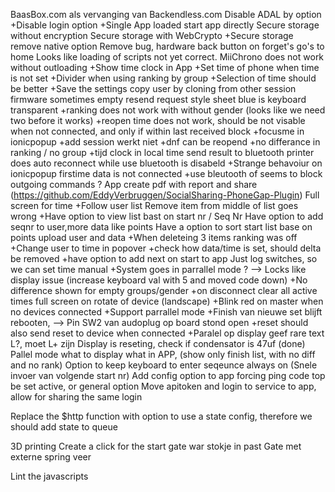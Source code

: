 BaasBox.com als vervanging van Backendless.com
Disable ADAL by option
+Disable login option
+Single App loaded start app directly
Secure storage without encryption
Secure storage with WebCrypto
+Secure storage remove native option
Remove bug, hardware back button on forget's go's to home
Looks like loading of scripts not yet correct. MiiChrono does not work without outloading
+Show time clock in App
+Set time of phone when time is not set
+Divider when using ranking by group
+Selection of time should be better
+Save the settings
copy user by cloning from other session
firmware sometimes empty resend request
style sheet blue is keyboard transparent
+ranking does not work with without gender (looks like we need two before it works)
+reopen time does not work, should be not visable when not connected, and only if within last received block
+focusme in ionicpopup
+add session werkt niet
+dnf can be reopend
+no differance in ranking / no group
+tijd clock in local time
send result to bluetooth printer
does auto reconnect while use bluetooth is disabeld
+Strange behavoiur on ionicpopup firstime data is not connected	
+use bleutooth of seems to block outgoing commands ?
App create pdf with report and share (https://github.com/EddyVerbruggen/SocialSharing-PhoneGap-Plugin)
Full screen for time
+Follow user list
Remove item from middle of list goes wrong
+Have option to view list bast on start nr / Seq Nr
Have option to add seqnr to user,more data like points
Have a option to sort start list base on points
upload user and data
+When deleteing 3 items ranking was off
+Change user to time in popover
+check how data/time is set, should delta be removed
+have option to add next on start to app
Just log switches, so we can set time manual
+System goes in parrallel mode ? --> Locks like display issue (increase keyboard val with 5 and moved code down)
+No difference shown for empty groups/gender
+on disconnect clear all active times
full screen on rotate of device (landscape)
+Blink red on master when no devices connected
+Support parrallel mode
+Finish van nieuwe set blijft rebooten, --> Pin SW2 van audoplug op board stond open
+reset should also send reset to device when connected
+Paralel op display geef rare text L?, moet L+ zijn
Display is reseting,  check if condensator is 47uf (done)
Pallel mode what to display what in APP, (show only finish list, with no diff and no rank)
Option to keep keyboard to enter seqeunce always on (Snele invoer van volgende start nr)
Add config option to app forcing ping code top be set active, or general option
Move apitoken and login to service to app, allow for sharing the same login 

Replace the $http function with option to use a state config, therefore we should add state to queue


3D printing
Create a click for the start gate war stokje in past
Gate met externe spring veer

Lint the javascripts
